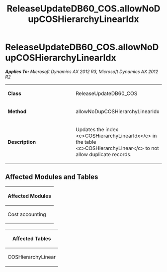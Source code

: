 ﻿---
title: ReleaseUpdateDB60_COS.allowNoDupCOSHierarchyLinearIdx
TOCTitle: ReleaseUpdateDB60_COS.allowNoDupCOSHierarchyLinearIdx
ms:assetid: 861048a4-7a79-5b23-aa29-3c6461620958
ms:mtpsurl: https://msdn.microsoft.com/en-us/library/JJ686047(v=AX.60)
ms:contentKeyID: 49709498
ms.date: 05/18/2015
mtps_version: v=AX.60
---

# ReleaseUpdateDB60\_COS.allowNoDupCOSHierarchyLinearIdx 


_**Applies To:** Microsoft Dynamics AX 2012 R3, Microsoft Dynamics AX 2012 R2_

<table>
<colgroup>
<col style="width: 50%" />
<col style="width: 50%" />
</colgroup>
<tbody>
<tr class="odd">
<td><p><strong>Class</strong></p></td>
<td><p>ReleaseUpdateDB60_COS</p></td>
</tr>
<tr class="even">
<td><p><strong>Method</strong></p></td>
<td><p>allowNoDupCOSHierarchyLinearIdx</p></td>
</tr>
<tr class="odd">
<td><p><strong>Description</strong></p></td>
<td><p>Updates the index &lt;c&gt;COSHierarchyLinearIdx&lt;/c&gt; in the table &lt;c&gt;COSHierarchyLinear&lt;/c&gt; to not allow duplicate records.</p></td>
</tr>
</tbody>
</table>


## Affected Modules and Tables

<table>
<colgroup>
<col style="width: 100%" />
</colgroup>
<thead>
<tr class="header">
<th><p>Affected Modules</p></th>
</tr>
</thead>
<tbody>
<tr class="odd">
<td><p>Cost accounting</p></td>
</tr>
</tbody>
</table>


<table>
<colgroup>
<col style="width: 100%" />
</colgroup>
<thead>
<tr class="header">
<th><p>Affected Tables</p></th>
</tr>
</thead>
<tbody>
<tr class="odd">
<td><p>COSHierarchyLinear</p></td>
</tr>
</tbody>
</table>

  


